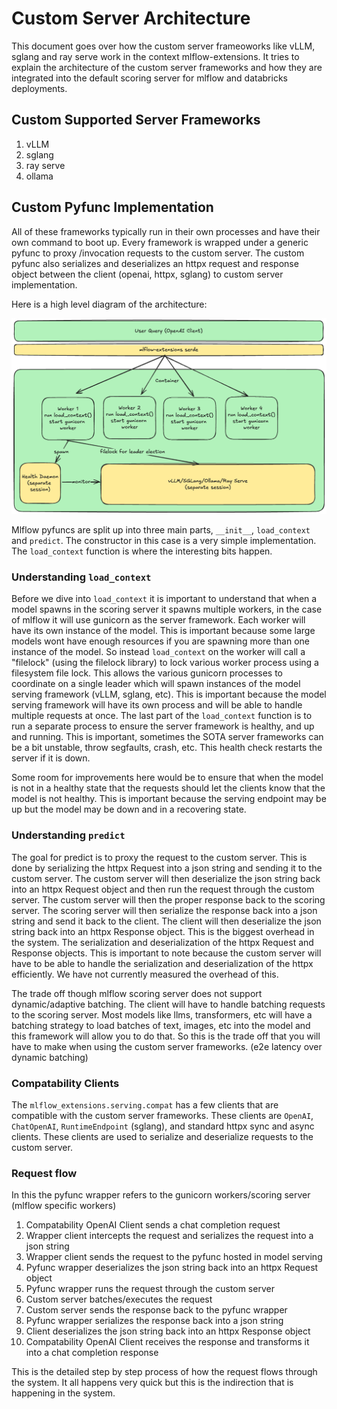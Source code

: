 # Custom Server Architecture

This document goes over how the custom server frameoworks like vLLM, sglang and ray serve work in the context 
mlflow-extensions. It tries to explain the architecture of the custom server frameworks and how they are integrated
into the default scoring server for mlflow and databricks deployments.

## Custom Supported Server Frameworks

1. vLLM
2. sglang
3. ray serve
4. ollama

## Custom Pyfunc Implementation

All of these frameworks typically run in their own processes and have their own command to boot up. Every framework is 
wrapped under a generic pyfunc to proxy /invocation requests to the custom server. The custom pyfunc also serializes
and deserializes an httpx request and response object between the client (openai, httpx, sglang) to custom server implementation.

Here is a high level diagram of the architecture:

![mlflow-extensions-server.png](static%2Fmlflow-extensions-server.png)


Mlflow pyfuncs are split up into three main parts, `__init__`, `load_context` and `predict`. The constructor in this case 
is a very simple implementation. The `load_context` function is where the interesting bits happen.


### Understanding `load_context`

Before we dive into `load_context` it is important to understand that when a model spawns in the scoring server it 
spawns multiple workers, in the case of mlflow it will use gunicorn as the server framework. Each worker will have its 
own instance of the model. This is important because some large models wont have enough resources if you are spawning 
more than one instance of the model. So instead `load_context` on the worker will call a "filelock" (using the filelock library) 
to lock various worker process using a filesystem file lock. This allows the various gunicorn processes to coordinate on 
a single leader which will spawn instances of the model serving framework (vLLM, sglang, etc). This is important because 
the model serving framework will have its own process and will be able to handle multiple requests at once. The last part 
of the `load_context` function is to run a separate process to ensure the server framework is healthy, and up and 
running. This is important, sometimes the SOTA server frameworks can be a bit unstable, throw segfaults, crash, etc. 
This health check restarts the server if it is down. 

Some room for improvements here would be to ensure that when the model is not in a healthy state that the requests should 
let the clients know that the model is not healthy. This is important because the serving endpoint may be up but the model
may be down and in a recovering state.

### Understanding `predict`

The goal for predict is to proxy the request to the custom server. This is done by serializing the httpx Request into a 
json string and sending it to the custom server. The custom server will then deserialize the json string back into an 
httpx Request object and then run the request through the custom server. The custom server will then the proper response
back to the scoring server. The scoring server will then serialize the response back into a json string and send it back 
to the client. The client will then deserialize the json string back into an httpx Response object. This is the biggest 
overhead in the system. The serialization and deserialization of the httpx Request and Response objects. This is important 
to note because the custom server will have to be able to handle the serialization and deserialization of the httpx efficiently.
We have not currently measured the overhead of this.

The trade off though mlflow scoring server does not support dynamic/adaptive batching. The client will have to handle 
batching requests to the scoring server. Most models like llms, transformers, etc will have a batching strategy to load 
batches of text, images, etc into the model and this framework will allow you to do that. So this is the trade off that 
you will have to make when using the custom server frameworks. (e2e latency over dynamic batching)

### Compatability Clients

The `mlflow_extensions.serving.compat` has a few clients that are compatible with the custom server frameworks. These clients 
are `OpenAI`, `ChatOpenAI`, `RuntimeEndpoint` (sglang), and standard httpx sync and async clients. These clients are 
used to serialize and deserialize requests to the custom server. 


### Request flow

In this the pyfunc wrapper refers to the gunicorn workers/scoring server (mlflow specific workers)

1. Compatability OpenAI Client sends a chat completion request
2. Wrapper client intercepts the request and serializes the request into a json string
3. Wrapper client sends the request to the pyfunc hosted in model serving
4. Pyfunc wrapper deserializes the json string back into an httpx Request object
5. Pyfunc wrapper runs the request through the custom server
6. Custom server batches/executes the request
7. Custom server sends the response back to the pyfunc wrapper
8. Pyfunc wrapper serializes the response back into a json string
9. Client deserializes the json string back into an httpx Response object
10. Compatability OpenAI Client receives the response and transforms it into a chat completion response

This is the detailed step by step process of how the request flows through the system. It all happens very quick but 
this is the indirection that is happening in the system.
